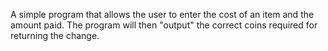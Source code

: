 A simple program that allows the user to enter the cost of an item and the amount paid.
The program will then "output" the correct coins required for returning the change.
